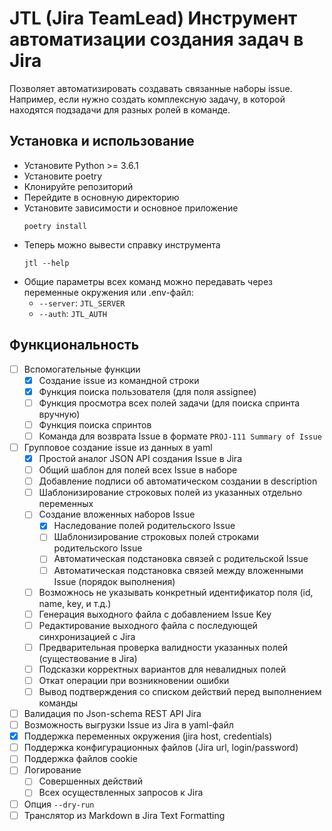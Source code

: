 # JTL (Jira TeamLead) Инструмент автоматизации создания задач в Jira

Позволяет автоматизировать создавать связанные наборы issue.
Например, если нужно создать комплексную задачу,
 в которой находятся подзадачи для разных ролей в команде.

## Установка и использование 

* Установите Python >= 3.6.1
* Установите poetry
* Клонируйте репозиторий
* Перейдите в основную директорию
* Установите зависимости и основное приложение
    ```
    poetry install
    ```
* Теперь можно вывести справку инструмента
    ```
    jtl --help
    ```
* Общие параметры всех команд можно передавать через переменные окружения или .env-файл:
    * `--server`: `JTL_SERVER`
    * `--auth`: `JTL_AUTH`

## Функциональность

- [ ] Вспомогательные функции
    - [x] Создание issue из командной строки
    - [x] Функция поиска пользователя (для поля assignee)
    - [ ] Функция просмотра всех полей задачи (для поиска спринта вручную)
    - [ ] Функция поиска спринтов
    - [ ] Команда для возврата Issue в формате `PROJ-111 Summary of Issue`
- [ ] Групповое создание issue из данных в yaml
    - [x] Простой аналог JSON API создания Issue в Jira
    - [ ] Общий шаблон для полей всех Issue в наборе
    - [ ] Добавление подписи об автоматическом создании в description
    - [ ] Шаблонизирование строковых полей из указанных отдельно переменных
    - [ ] Создание вложенных наборов Issue
        - [x] Наследование полей родительского Issue
        - [ ] Шаблонизирование строковых полей строками родительского Issue
        - [ ] Автоматическая подстановка связей с родительской Issue
        - [ ] Автоматическая подстановка связей между вложенными Issue (порядок выполнения)
    - [ ] Возможнось не указывать конкретный идентификатор поля (id, name, key, и т.д.)
    - [ ] Генерация выходного файла с добавлением Issue Key
    - [ ] Редактирование выходного файла с последующей синхронизацией с Jira
    - [ ] Предварительная проверка валидности указанных полей (существование в Jira)
    - [ ] Подсказки корректных вариантов для невалидных полей
    - [ ] Откат операции при возникновении ошибки
    - [ ] Вывод подтверждения со списком действий перед выполнением команды
- [ ] Валидация по Json-schema REST API Jira
- [ ] Возможность выгрузки Issue из Jira в yaml-файл
- [x] Поддержка переменных окружения (jira host, credentials)
- [ ] Поддержка конфигурационных файлов (Jira url, login/password)
- [ ] Поддержка файлов cookie
- [ ] Логирование
    - [ ] Совершенных действий
    - [ ] Всех осуществленных запросов к Jira
- [ ] Опция `--dry-run`
- [ ] Транслятор из Markdown в Jira Text Formatting
